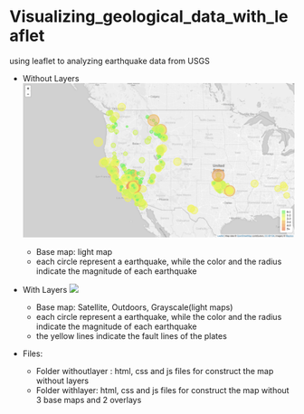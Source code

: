 # Visualizing_geological_data_with_leaflet
using leaflet to analyzing earthquake data from USGS


* Without Layers
![](images/withoutLayer.png)

  * Base map: light map
  * each circle represent a earthquake, while the color and the radius indicate the magnitude of each earthquake

* With Layers
![](images/withLayer.png)

  * Base map: Satellite, Outdoors, Grayscale(light maps)
  * each circle represent a earthquake, while the color and the radius indicate the magnitude of each earthquake
  * the yellow lines indicate the fault lines of the plates

* Files:
   * Folder withoutlayer : html, css and js files for construct the map without layers 
   * Folder withlayer: html, css and js files for construct the map without 3 base maps and 2 overlays
 